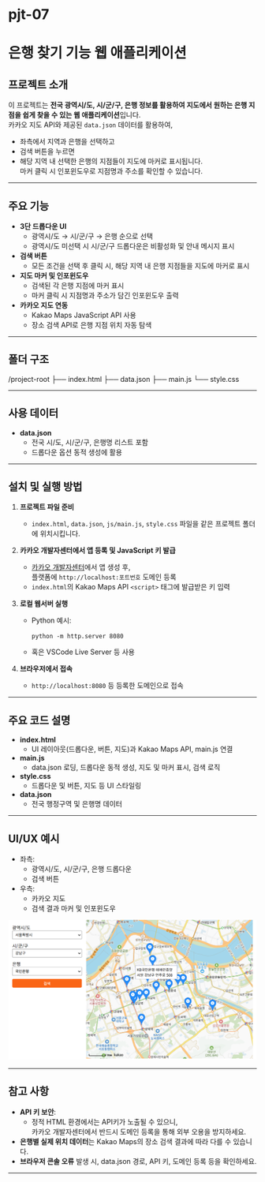 # pjt-07

# 은행 찾기 기능 웹 애플리케이션

## 프로젝트 소개

이 프로젝트는 **전국 광역시/도, 시/군/구, 은행 정보를 활용하여 지도에서 원하는 은행 지점을 쉽게 찾을 수 있는 웹 애플리케이션**입니다.  
카카오 지도 API와 제공된 `data.json` 데이터를 활용하여,  
- 좌측에서 지역과 은행을 선택하고  
- 검색 버튼을 누르면  
- 해당 지역 내 선택한 은행의 지점들이 지도에 마커로 표시됩니다.  
마커 클릭 시 인포윈도우로 지점명과 주소를 확인할 수 있습니다.

---

## 주요 기능

- **3단 드롭다운 UI**  
  - 광역시/도 → 시/군/구 → 은행 순으로 선택
  - 광역시/도 미선택 시 시/군/구 드롭다운은 비활성화 및 안내 메시지 표시
- **검색 버튼**  
  - 모든 조건을 선택 후 클릭 시, 해당 지역 내 은행 지점들을 지도에 마커로 표시
- **지도 마커 및 인포윈도우**  
  - 검색된 각 은행 지점에 마커 표시
  - 마커 클릭 시 지점명과 주소가 담긴 인포윈도우 출력
- **카카오 지도 연동**  
  - Kakao Maps JavaScript API 사용
  - 장소 검색 API로 은행 지점 위치 자동 탐색

---

## 폴더 구조
/project-root
├── index.html
├── data.json
├── main.js
└── style.css


---

## 사용 데이터

- **data.json**  
  - 전국 시/도, 시/군/구, 은행명 리스트 포함  
  - 드롭다운 옵션 동적 생성에 활용

---

## 설치 및 실행 방법

1. **프로젝트 파일 준비**
    - `index.html`, `data.json`, `js/main.js`, `style.css` 파일을 같은 프로젝트 폴더에 위치시킵니다.

2. **카카오 개발자센터에서 앱 등록 및 JavaScript 키 발급**
    - [카카오 개발자센터](https://developers.kakao.com)에서 앱 생성 후,  
      플랫폼에 `http://localhost:포트번호` 도메인 등록  
    - `index.html`의 Kakao Maps API `<script>` 태그에 발급받은 키 입력

3. **로컬 웹서버 실행**
    - Python 예시:  
      ```
      python -m http.server 8080
      ```
    - 혹은 VSCode Live Server 등 사용

4. **브라우저에서 접속**
    - `http://localhost:8080` 등 등록한 도메인으로 접속

---

## 주요 코드 설명

- **index.html**  
  - UI 레이아웃(드롭다운, 버튼, 지도)과 Kakao Maps API, main.js 연결
- **main.js**  
  - data.json 로딩, 드롭다운 동적 생성, 지도 및 마커 표시, 검색 로직
- **style.css**  
  - 드롭다운 및 버튼, 지도 등 UI 스타일링
- **data.json**  
  - 전국 행정구역 및 은행명 데이터

---

## UI/UX 예시

- 좌측:  
  - 광역시/도, 시/군/구, 은행 드롭다운  
  - 검색 버튼  
- 우측:  
  - 카카오 지도  
  - 검색 결과 마커 및 인포윈도우

![UI 예시](map_image.PNG)

---

## 참고 사항

- **API 키 보안**:  
  - 정적 HTML 환경에서는 API키가 노출될 수 있으니,  
    카카오 개발자센터에서 반드시 도메인 등록을 통해 외부 오용을 방지하세요.
- **은행별 실제 위치 데이터**는 Kakao Maps의 장소 검색 결과에 따라 다를 수 있습니다.
- **브라우저 콘솔 오류** 발생 시, data.json 경로, API 키, 도메인 등록 등을 확인하세요.

---


